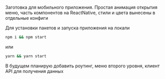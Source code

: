 Заготовка для мобильного приложения. Простая анимация открытия меню, часть компонентов на ReactNative, стили и цвета вынесены в отдельные конфиги

Для установки пакетов и запуска приложения на локали

```bash
npm i && npm start
```
или

```bash
yarn && yarn start
```


В будущем планирую добавить роутинг, меню второго уровня, клиент API для получения данных
